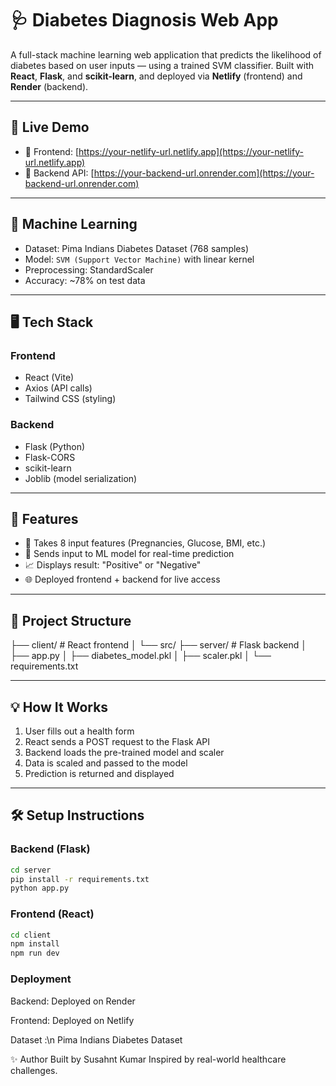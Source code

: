 # 🩺 Diabetes Diagnosis Web App

A full-stack machine learning web application that predicts the likelihood of diabetes based on user inputs — using a trained SVM classifier. Built with **React**, **Flask**, and **scikit-learn**, and deployed via **Netlify** (frontend) and **Render** (backend).

---

## 🚀 Live Demo

- 🔗 Frontend: [https://your-netlify-url.netlify.app](https://your-netlify-url.netlify.app)
- 🔗 Backend API: [https://your-backend-url.onrender.com](https://your-backend-url.onrender.com)

---

## 🧠 Machine Learning

- Dataset: Pima Indians Diabetes Dataset (768 samples)
- Model: `SVM (Support Vector Machine)` with linear kernel
- Preprocessing: StandardScaler
- Accuracy: ~78% on test data

---

## 🖥️ Tech Stack

### Frontend
- React (Vite)
- Axios (API calls)
- Tailwind CSS (styling)

### Backend
- Flask (Python)
- Flask-CORS
- scikit-learn
- Joblib (model serialization)

---

## 🔧 Features

- 🧮 Takes 8 input features (Pregnancies, Glucose, BMI, etc.)
- 🧠 Sends input to ML model for real-time prediction
- 📈 Displays result: "Positive" or "Negative"
- 🌐 Deployed frontend + backend for live access

---

## 📁 Project Structure

├── client/ # React frontend
│ └── src/
├── server/ # Flask backend
│ ├── app.py
│ ├── diabetes_model.pkl
│ ├── scaler.pkl
│ └── requirements.txt


---

## 💡 How It Works

1. User fills out a health form
2. React sends a POST request to the Flask API
3. Backend loads the pre-trained model and scaler
4. Data is scaled and passed to the model
5. Prediction is returned and displayed

---

## 🛠️ Setup Instructions

### Backend (Flask)
```bash
cd server
pip install -r requirements.txt
python app.py
```

### Frontend (React)
```bash
cd client
npm install
npm run dev
```

### Deployment
Backend: Deployed on Render

Frontend: Deployed on Netlify

Dataset :\n
Pima Indians Diabetes Dataset

✨ Author
Built by Susahnt Kumar
Inspired by real-world healthcare challenges.
